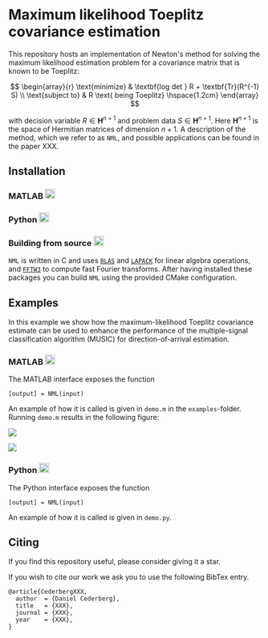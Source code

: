 # Maximum likelihood Toeplitz covariance estimation
This repository hosts an implementation of Newton's method for solving the maximum likelihood estimation problem for a covariance matrix that is known to be Toeplitz:

$$
\begin{array}{r}
\text{minimize} & \textbf{log det } R + \textbf{Tr}(R^{-1} S) \\
\text{subject to} & R \text{ being Toeplitz} \hspace{1.2cm}
\end{array}
$$

with decision variable
$R \in \mathbf{H}^{n+1}$
and problem data
$S \in \mathbf{H}^{n+1}.$ Here $\mathbf{H}^{n+1}$ is the space of Hermitian matrices of dimension $n + 1$. A description of the method, which we refer to as `NML`, and possible applications can be found in the paper XXX.

## Installation

### MATLAB <img src="https://cdn.jsdelivr.net/gh/devicons/devicon/icons/matlab/matlab-original.svg" height="20"/> 

### Python <img src="https://cdn.jsdelivr.net/gh/devicons/devicon/icons/python/python-original.svg" height="20" />

### Building from source <img src="https://cdn.jsdelivr.net/gh/devicons/devicon/icons/c/c-original.svg" height="20"/>
`NML` is written in C and uses [`BLAS`](https://www.netlib.org/blas/) and [`LAPACK`](https://www.netlib.org/lapack/lapacke.html) for linear algebra operations, 
and [`FFTW3`](https://www.fftw.org/) to compute fast Fourier transforms. After having installed these packages you can build `NML` using the provided CMake configuration.

## Examples
In this example we show how the maximum-likelihood Toeplitz covariance estimate can be used to enhance the performance of the multiple-signal classification algorithm (MUSIC) for direction-of-arrival estimation.

### MATLAB <img src="https://cdn.jsdelivr.net/gh/devicons/devicon/icons/matlab/matlab-original.svg" height="20"/> 
The MATLAB interface exposes the function
```
[output] = NML(input)
```

An example of how it is called is given in `demo.m` in the `examples`-folder. Running `demo.m` results in the following figure:

![]((https://github.com/dance858/Toeplitz-covariance-estimation/blob/main/demo.jpg?raw=true))

![](https://github.com/cvxgrp/pymde/blob/main/images/mnist_std.png?raw=true)

### Python <img src="https://cdn.jsdelivr.net/gh/devicons/devicon/icons/python/python-original.svg" height="20" /> 
The Python interface exposes the function
```
[output] = NML(input)
```
An example of how it is called is given in `demo.py`.

## Citing
If you find this repository useful, please consider giving it a star.

If you wish to cite our work we ask you to use the following BibTex entry.

```
@article{CederbergXXX,
  author  = {Daniel Cederberg},
  title   = {XXX},
  journal = {XXX},
  year    = {XXX},
}
```
